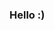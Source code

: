 ### Hello :)

<!--
**mariashimota/mariashimota** is a ✨ _special_ ✨ repository because its `README.md` (this file) appears on your GitHub profile.

I use she/her/hers pronouns :)

#### Some things about me: 
I am a history major at the University of Oregon with a minor in digital humanities and I'm graduating in June 2023!! 

I love watching tv and am currently watching "Crash Course in Romance" on Netflix and my favorite shows are probably "New Girl" and "Fruits Basket" (I totally recommend all of these!!) I also love to knit, bake and spend time with my friends. Feel free to ask me questions about any of these things or for tv recommendations (I can legit talk about tv forever lol) :)


